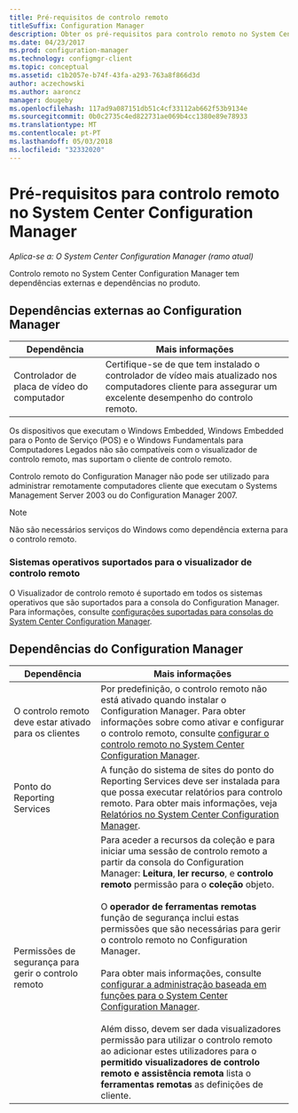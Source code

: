 ```yaml
---
title: Pré-requisitos de controlo remoto
titleSuffix: Configuration Manager
description: Obter os pré-requisitos para controlo remoto no System Center Configuration Manager.
ms.date: 04/23/2017
ms.prod: configuration-manager
ms.technology: configmgr-client
ms.topic: conceptual
ms.assetid: c1b2057e-b74f-43fa-a293-763a8f866d3d
author: aczechowski
ms.author: aaroncz
manager: dougeby
ms.openlocfilehash: 117ad9a087151db51c4cf33112ab662f53b9134e
ms.sourcegitcommit: 0b0c2735c4ed822731ae069b4cc1380e89e78933
ms.translationtype: MT
ms.contentlocale: pt-PT
ms.lasthandoff: 05/03/2018
ms.locfileid: "32332020"
---
```

# <a name="prerequisites-for-remote-control-in-system-center-configuration-manager"></a>Pré-requisitos para controlo remoto no System Center Configuration Manager

*Aplica-se a: O System Center Configuration Manager (ramo atual)*

Controlo remoto no System Center Configuration Manager tem dependências externas e dependências no produto.  

## <a name="dependencies-external-to-configuration-manager"></a>Dependências externas ao Configuration Manager  

|Dependência|Mais informações|  
|----------------|----------------------|  
|Controlador de placa de vídeo do computador|Certifique-se de que tem instalado o controlador de vídeo mais atualizado nos computadores cliente para assegurar um excelente desempenho do controlo remoto.|  

 Os dispositivos que executam o Windows Embedded, Windows Embedded para o Ponto de Serviço (POS) e o Windows Fundamentals para Computadores Legados não são compatíveis com o visualizador de controlo remoto, mas suportam o cliente de controlo remoto.  

 Controlo remoto do Configuration Manager não pode ser utilizado para administrar remotamente computadores cliente que executam o Systems Management Server 2003 ou do Configuration Manager 2007.  

> [!NOTE]  
>  Não são necessários serviços do Windows como dependência externa para o controlo remoto.  

### <a name="supported-operating-systems-for-the-remote-control-viewer"></a>Sistemas operativos suportados para o visualizador de controlo remoto  
O Visualizador de controlo remoto é suportado em todos os sistemas operativos que são suportados para a consola do Configuration Manager. Para informações, consulte [configurações suportadas para consolas do System Center Configuration Manager](../../../../core/plan-design/configs/supported-operating-systems-consoles.md).   

## <a name="configuration-manager-dependencies"></a>Dependências do Configuration Manager  

|Dependência|Mais informações|  
|----------------|----------------------|  
|O controlo remoto deve estar ativado para os clientes|Por predefinição, o controlo remoto não está ativado quando instalar o Configuration Manager. Para obter informações sobre como ativar e configurar o controlo remoto, consulte [configurar o controlo remoto no System Center Configuration Manager](../../../../core/clients/manage/remote-control/configuring-remote-control.md).|  
|Ponto do Reporting Services|A função do sistema de sites do ponto do Reporting Services deve ser instalada para que possa executar relatórios para controlo remoto. Para obter mais informações, veja [Relatórios no System Center Configuration Manager](../../../../core/servers/manage/reporting.md).|  
|Permissões de segurança para gerir o controlo remoto|Para aceder a recursos da coleção e para iniciar uma sessão de controlo remoto a partir da consola do Configuration Manager: **Leitura**, **ler recurso**, e **controlo remoto** permissão para o **coleção** objeto.<br /><br /> O **operador de ferramentas remotas** função de segurança inclui estas permissões que são necessárias para gerir o controlo remoto no Configuration Manager.<br /><br /> Para obter mais informações, consulte [configurar a administração baseada em funções para o System Center Configuration Manager](../../../../core/servers/deploy/configure/configure-role-based-administration.md).<br /><br /> Além disso, devem ser dada visualizadores permissão para utilizar o controlo remoto ao adicionar estes utilizadores para o **permitido visualizadores de controlo remoto e assistência remota** lista o **ferramentas remotas** as definições de cliente.
